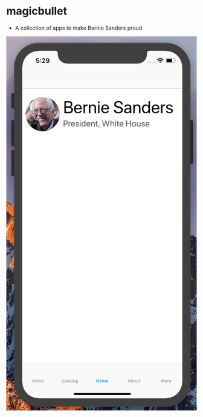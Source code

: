 # magicbullet

- A collection of apps to make Bernie Sanders proud


![alt text](https://github.com/arunabhdas/magicbullet/blob/master/magicbullet-screenshots/magicbullet_1.png "magicbullet-layoutkit Screenshot1")

